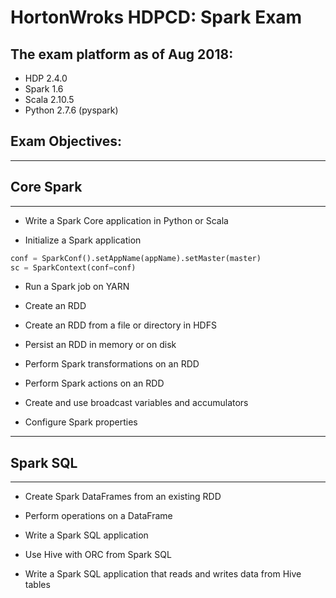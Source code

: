 # HortonWroks HDPCD: Spark Exam

## The exam platform as of Aug 2018: 

- HDP 2.4.0
- Spark 1.6
- Scala 2.10.5
- Python 2.7.6 (pyspark)


## Exam Objectives:
------------------

## Core Spark
-------------

* Write a Spark Core application in Python or Scala

* Initialize a Spark application

```python
conf = SparkConf().setAppName(appName).setMaster(master)
sc = SparkContext(conf=conf)
```
* Run a Spark job on YARN

* Create an RDD

* Create an RDD from a file or directory in HDFS

* Persist an RDD in memory or on disk

* Perform Spark transformations on an RDD

* Perform Spark actions on an RDD

* Create and use broadcast variables and accumulators

* Configure Spark properties

-------------
## Spark SQL
-------------

* Create Spark DataFrames from an existing RDD

* Perform operations on a DataFrame

* Write a Spark SQL application

* Use Hive with ORC from Spark SQL

* Write a Spark SQL application that reads and writes data from Hive tables



